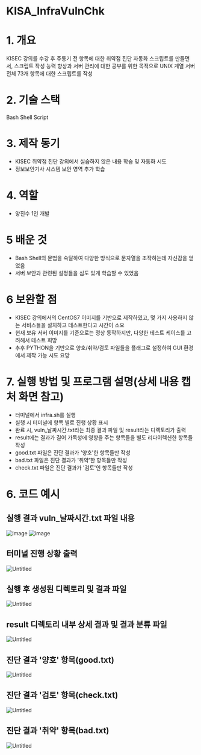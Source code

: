 # KISA_InfraVulnChk
# 1. 개요
KISEC 강의를 수강 후 주통기 전 항목에 대한 취약점 진단 자동화 스크립트를 만들면서, 스크립트 작성 능력 향상과 서버 관리에 대한 공부를 위한 목적으로 UNIX 계열 서버 전체 73개 항목에 대한 스크립트를 작성

# 2. 기술 스택
Bash Shell Script

# 3. 제작 동기
- KISEC 취약점 진단 강의에서 실습하지 않은 내용 학습 및 자동화 시도
- 정보보안기사 시스템 보안 영역 추가 학습

# 4. 역할
- 양진수 1인 개발

# 5 배운 것
- Bash Shell의 문법을 숙달하여 다양한 방식으로 문자열을 조작하는데 자신감을 얻었음
- 서버 보안과 관련된 설정들을 심도 있게 학습할 수 있었음

# 6 보완할 점
- KISEC 강의에서의 CentOS7 이미지를 기반으로 제작하였고, 몇 가지 사용하지 않는 서비스들을 설치하고 테스트한다고 시간이 소요
- 현재 보유 서버 이미지를 기준으로는 정상 동작하지만, 다양한 테스트 케이스를 고려해서 테스트 희망
- 추후 PYTHON을 기반으로 양호/취약/검토 파일들을 플래그로 설정하여 GUI 환경에서 제작 가능 시도 요망

# 7. 실행 방법 및 프로그램 설명(상세 내용 캡처 화면 참고)
- 터미널에서 infra.sh를 실행
- 실행 시 터미널에 항목 별로 진행 상황 표시
- 완료 시, vuln_날짜시간.txt라는 최종 결과 파일 및 result라는 디렉토리가 출력
- result에는 결과가 길어 가독성에 영향을 주는 항목들을 별도 리다이렉션한 항목들 작성
- good.txt 파일은 진단 결과가 '양호'한 항목들만 작성
- bad.txt 파일은 진단 결과가 '취약'한 항목들만 작성
- check.txt 파일은 진단 결과가 '검토'인 항목들만 작성

# 6. 코드 예시
## 실행 결과 vuln_날짜시간.txt 파일 내용
![image](https://github.com/fjybjinsu/KISA_InfraVulnChk/assets/85774577/5d1db54f-441f-4476-9fb3-38dd3c603ca2)
![image](https://github.com/fjybjinsu/KISA_InfraVulnChk/assets/85774577/3d786195-c5fa-48f9-b09a-0baf78a09cc9)

## 터미널 진행 상황 출력
![Untitled](https://s3-us-west-2.amazonaws.com/secure.notion-static.com/2718e0c1-e16c-4e41-86c7-a066ffb28bf0/Untitled.png)

## 실행 후 생성된 디렉토리 및 결과 파일
![Untitled](https://s3-us-west-2.amazonaws.com/secure.notion-static.com/30e753e7-289c-44a4-8444-d181c25d84a2/Untitled.png)

## result 디렉토리 내부 상세 결과 및 결과 분류 파일
![Untitled](https://s3-us-west-2.amazonaws.com/secure.notion-static.com/e1041ca9-e9b8-434a-9487-3812a64a9e07/Untitled.png)

## 진단 결과 '양호' 항목(good.txt)
![Untitled](https://s3-us-west-2.amazonaws.com/secure.notion-static.com/ab43235e-6979-4c06-af4a-9e3e9ecce98a/Untitled.png)

## 진단 결과 '검토' 항목(check.txt)
![Untitled](https://s3-us-west-2.amazonaws.com/secure.notion-static.com/4206e402-697c-4beb-8a5a-f2d3a45c7d86/Untitled.png)

## 진단 결과 '취약' 항목(bad.txt)
![Untitled](https://s3-us-west-2.amazonaws.com/secure.notion-static.com/c6975bf1-b4a7-4e93-9937-637effcdbe6c/Untitled.png)
